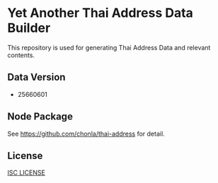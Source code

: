 # Yet Another Thai Address Data Builder

This repository is used for generating Thai Address Data and relevant contents.

## Data Version

- 25660601

## Node Package

See https://github.com/chonla/thai-address for detail.

## License

[ISC LICENSE](LICENSE)
